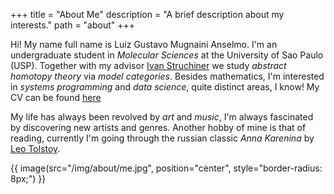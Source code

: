 +++
title = "About Me"
description = "A brief description about my interests."
path = "about"
+++

Hi! My name full name is Luiz Gustavo Mugnaini Anselmo. I'm an undergraduate
student in *Molecular Sciences* at the University of Sao Paulo (USP). Together
with my advisor [Ivan Struchiner](https://www.ime.usp.br/~ivanstru) we study
*abstract homotopy theory* via *model categories*. Besides mathematics, I'm
interested in *systems programming* and *data science*, quite distinct areas, I
know! My CV can be found [here](/pdf/cv-luizmug.pdf)

My life has always been revolved by *art* and *music*, I'm always fascinated by
discovering new artists and genres. Another hobby of mine is that of reading,
currently I'm going through the russian classic *Anna Karenina* by [Leo Tolstoy](https://en.wikipedia.org/wiki/Leo_Tolstoy).

{{ image(src="/img/about/me.jpg",
         position="center", style="border-radius: 8px;") }}
